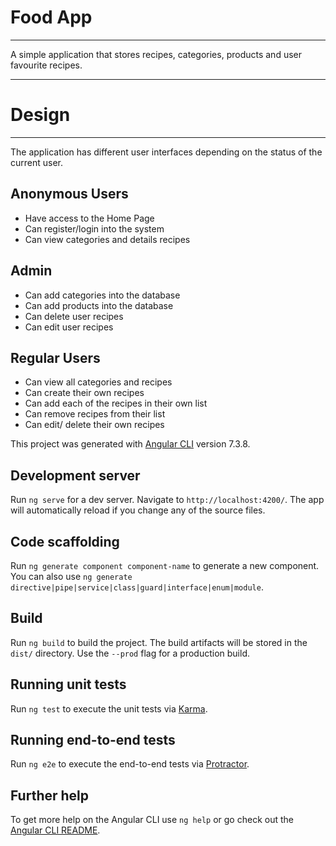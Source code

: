 # Food App #

----------
 A simple application that stores recipes, categories, products and user favourite recipes.

----------
# Design #

----------
The application has different user interfaces depending on the status of the current user.
## Anonymous Users ##
- Have access to the Home Page
- Can register/login into the system
- Can view categories and details recipes
## Admin ##
- Can add categories into the database
- Can add products into the database
- Can delete user recipes 
- Can edit user recipes
## Regular Users ##
- Can view all categories and recipes
- Can create their own recipes
- Can add each of the recipes in their own list
- Can remove recipes from their list
- Can edit/ delete their own recipes

This project was generated with [Angular CLI](https://github.com/angular/angular-cli) version 7.3.8.

## Development server

Run `ng serve` for a dev server. Navigate to `http://localhost:4200/`. The app will automatically reload if you change any of the source files.

## Code scaffolding

Run `ng generate component component-name` to generate a new component. You can also use `ng generate directive|pipe|service|class|guard|interface|enum|module`.

## Build

Run `ng build` to build the project. The build artifacts will be stored in the `dist/` directory. Use the `--prod` flag for a production build.

## Running unit tests

Run `ng test` to execute the unit tests via [Karma](https://karma-runner.github.io).

## Running end-to-end tests

Run `ng e2e` to execute the end-to-end tests via [Protractor](http://www.protractortest.org/).

## Further help

To get more help on the Angular CLI use `ng help` or go check out the [Angular CLI README](https://github.com/angular/angular-cli/blob/master/README.md).
